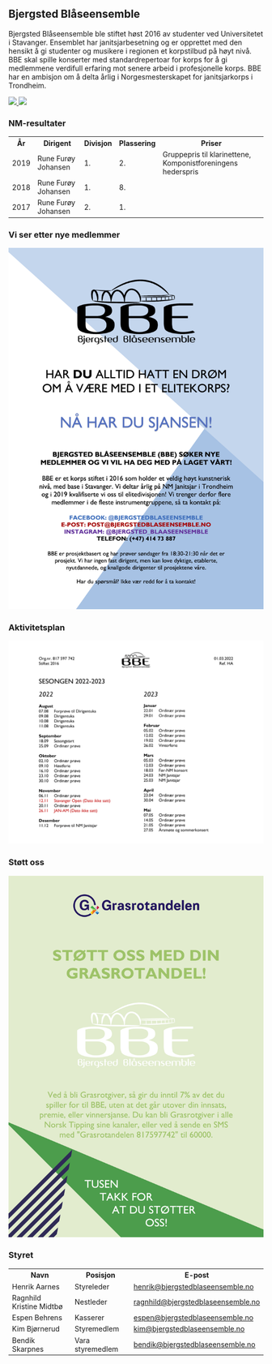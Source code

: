 <!--                  

+---------------------------------------------------------------+
|                          MMMMMMMMMMMMMM                       |
|                       MM                MM                    |
|                     M                      M                  |
|         MM    MMM  MMMM   M   M              M                |
|         M M  M   MM    M M     M               M              |
|         M..M.M...MN.....M.......M................M            |
|                                                               |
|    MMMMMMMMMMMMM         MMMMMMMMMMMMM         MMMMMMMMMMMMM  |
|  MMMM         MMMM     MMMM         MMMM      MMMM            |
|  MMMM          MMM     MMMM          MMM     MMMMM            |
|  MMMM         MMMM     MMMM         MMMM     MMMMM            |
|  MMMMMMMMMMMMMMM       MMMMMMMMMMMMMMM       MMMMMMMMMMMMM    |
|  MMMM        MMMMM     MMMM        MMMMM     MMMMM            |
|  MMMM         MMMMM    MMMM         MMMMM    MMMMM            |
|  MMMM          MMMM    MMMM          MMMM     MMMM            |
|   MMMM        MMMM      MMMM        MMMM      MMMM            |
|     MMMMMMMMMMMMM         MMMMMMMMMMMMM        MMMMMMMMMMMMM  | 
+---------------------------------------------------------------+

-->

## Bjergsted Blåseensemble

Bjergsted Blåseensemble ble stiftet høst 2016 av studenter ved Universitetet i Stavanger. Ensemblet har janitsjarbesetning og er opprettet med den hensikt å gi studenter og musikere i regionen et korpstilbud på høyt nivå. BBE skal spille konserter med standardrepertoar for korps for å gi medlemmene verdifull erfaring mot senere arbeid i profesjonelle korps. BBE har en ambisjon om å delta årlig i Norgesmesterskapet for janitsjarkorps i Trondheim.

<a href="https://www.facebook.com/bjergstedblaseensemble/" target="_blank" >
  <img src="https://img.shields.io/badge/Facebook-1877F2?style=for-the-badge&logo=facebook&logoColor=white" />
</a>
<a href="https://www.instagram.com/bjergsted_blaaseensemble/" target="_blank" >
  <img src="https://img.shields.io/badge/Instagram-E4405F?style=for-the-badge&logo=instagram&logoColor=white" />
</a>

### NM-resultater

<table>
    <tr>
        <th>År</th>
        <th>Dirigent</th>
        <th>Divisjon</th>
        <th>Plassering</th>
        <th>Priser</th>
    </tr>
    <tr>
        <td>2019</td>
        <td>Rune Furøy Johansen</td>
        <td>1.</td>
        <td>2.</td>
        <td>Gruppepris til klarinettene, Komponistforeningens hederspris</td>
    </tr>
    <tr>
        <td>2018</td>
        <td>Rune Furøy Johansen</td>
        <td>1.</td>
        <td>8.</td>
        <td></td>
    </tr>
    <tr>
        <td>2017</td>
        <td>Rune Furøy Johansen</td>
        <td>2.</td>
        <td>1.</td>
        <td></td>
    </tr>
</table>

### Vi ser etter nye medlemmer

![bli med](bilder/bli_med.png?raw=true)

### Aktivitetsplan

![aktivitetsplan](bilder/aktivitetsplan.png?raw=true)

### Støtt oss

![støtt oss med grasrotandelen](bilder/grasrot.png?raw=true)

### Styret

<table>
    <tr>
        <th>Navn</th>
        <th>Posisjon</th>
        <th>E-post</th>
    </tr>
    <tr>
        <td>Henrik Aarnes</td>
        <td>Styreleder</td>
        <td><a href="mailto:henrik@bjergstedblaseensemble.no">henrik@bjergstedblaseensemble.no</a></td>
    </tr>
    <tr>
        <td>Ragnhild Kristine Midtbø</td>
        <td>Nestleder</td>
        <td><a href="mailto:ragnhild@bjergstedblaseensemble.no">ragnhild@bjergstedblaseensemble.no</a></td>
    </tr>
    <tr>
        <td>Espen Behrens</td>
        <td>Kasserer</td>
        <td><a href="mailto:espen@bjergstedblaseensemble.no">espen@bjergstedblaseensemble.no</a></td>
    </tr>
    <tr>
        <td>Kim Bjørnerud</td>
        <td>Styremedlem</td>
        <td><a href="mailto:kim@bjergstedblaseensemble.no">kim@bjergstedblaseensemble.no</a></td>
    </tr>
    <tr>
        <td>Bendik Skarpnes</td>
        <td>Vara styremedlem</td>
        <td><a href="mailto:bendik@bjergstedblaseensemble.no">bendik@bjergstedblaseensemble.no</a></td>
    </tr>
</table>

<!--
### Vi øver i lille konsertsal
    
<iframe src="https://www.google.com/maps/d/embed?mid=16oeUWaAjcMm2C-TBewSvd6ztNElpXuwF"></iframe>
-->
